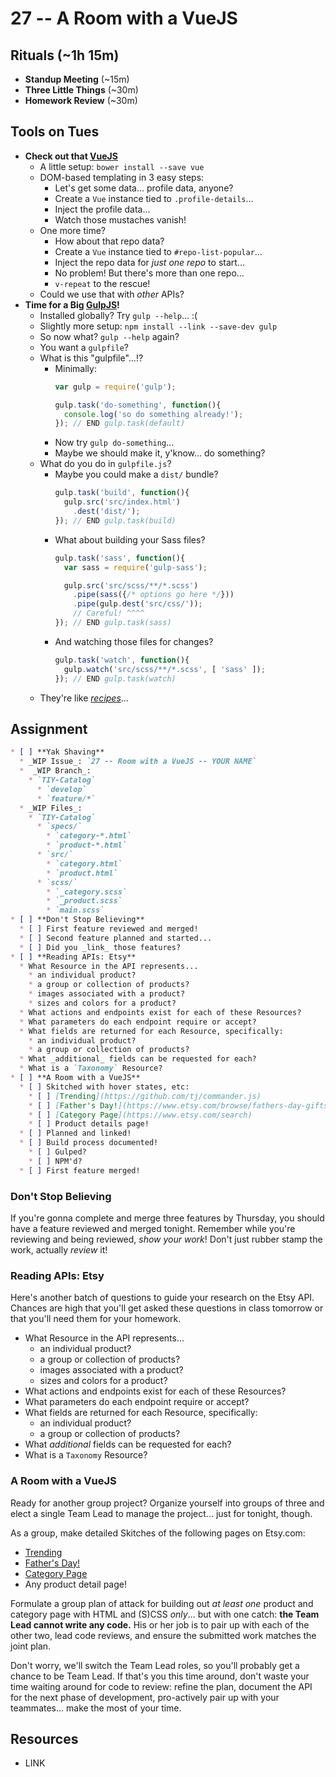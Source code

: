 # 27 -- A Room with a VueJS

## Rituals (~1h 15m)

* **Standup Meeting** (~15m)
* **Three Little Things** (~30m)
* **Homework Review** (~30m)

## Tools on Tues

* **Check out that [VueJS](http://vuejs.org)**
  * A little setup: `bower install --save vue`
  * DOM-based templating in 3 easy steps:
    * Let's get some data... profile data, anyone?
    * Create a `Vue` instance tied to `.profile-details`...
    * Inject the profile data...
    * Watch those mustaches vanish!
  * One more time?
    * How about that repo data?
    * Create a `Vue` instance tied to `#repo-list-popular`...
    * Inject the repo data for _just one repo_ to start...
    * No problem! But there's more than one repo...
    * `v-repeat` to the rescue!
  * Could we use that with _other_ APIs?
* **Time for a Big [GulpJS](http://gulpjs.com)!**
  * Installed globally? Try `gulp --help`... :(
  * Slightly more setup: `npm install --link --save-dev gulp`
  * So now what? `gulp --help` again?
  * You want a `gulpfile`?
  * What is this "gulpfile"...!?
    * Minimally:
      ```javascript
      var gulp = require('gulp');

      gulp.task('do-something', function(){
        console.log('so do something already!');
      }); // END gulp.task(default)
      ```
    * Now try `gulp do-something`...
    * Maybe we should make it, y'know... do something?
  * What do you do in `gulpfile.js`?
    * Maybe you could make a `dist/` bundle?
      ```javascript
      gulp.task('build', function(){
        gulp.src('src/index.html')
          .dest('dist/');
      }); // END gulp.task(build)
      ```
    * What about building your Sass files?
      ```javascript
      gulp.task('sass', function(){
        var sass = require('gulp-sass');

        gulp.src('src/scss/**/*.scss')
          .pipe(sass({/* options go here */}))
          .pipe(gulp.dest('src/css/'));
          // Careful! ^^^^
      }); // END gulp.task(sass)
      ```
    * And watching those files for changes?
      ```javascript
      gulp.task('watch', function(){
        gulp.watch('src/scss/**/*.scss', [ 'sass' ]);
      }); // END gulp.task(watch)
      ```
  * They're like [_recipes_](https://github.com/gulpjs/gulp/tree/master/docs/recipes)...

## Assignment

```markdown
* [ ] **Yak Shaving**
  * _WIP Issue_: `27 -- Room with a VueJS -- YOUR NAME`
  *  _WIP Branch_:
    * `TIY-Catalog`
      * `develop`
      * `feature/*`
  * _WIP Files_:
    * `TIY-Catalog`
      * `specs/`
        * `category-*.html`
        * `product-*.html`
      * `src/`
        * `category.html`
        * `product.html`
      * `scss/`
        * `_category.scss`
        * `_product.scss`
        * `main.scss`
* [ ] **Don't Stop Believing**
  * [ ] First feature reviewed and merged!
  * [ ] Second feature planned and started...
  * [ ] Did you _link_ those features?
* [ ] **Reading APIs: Etsy**
  * What Resource in the API represents...
    * an individual product?
    * a group or collection of products?
    * images associated with a product?
    * sizes and colors for a product?
  * What actions and endpoints exist for each of these Resources?
  * What parameters do each endpoint require or accept?
  * What fields are returned for each Resource, specifically:
    * an individual product?
    * a group or collection of products?
  * What _additional_ fields can be requested for each?
  * What is a `Taxonomy` Resource?
* [ ] **A Room with a VueJS**
  * [ ] Skitched with hover states, etc:
    * [ ] [Trending](https://github.com/tj/commander.js)
    * [ ] [Father's Day!](https://www.etsy.com/browse/fathers-day-gifts)
    * [ ] [Category Page](https://www.etsy.com/search)
    * [ ] Product details page!
  * [ ] Planned and linked!
  * [ ] Build process documented!
    * [ ] Gulped?
    * [ ] NPM'd?
  * [ ] First feature merged!
```

### Don't Stop Believing

If you're gonna complete and merge three features by Thursday, you should have a feature reviewed and merged tonight. Remember while you're reviewing and being reviewed, _show your work_! Don't just rubber stamp the work, actually _review_ it!

### Reading APIs: Etsy

Here's another batch of questions to guide your research on the Etsy API. Chances are high that you'll get asked these questions in class tomorrow or that you'll need them for your homework.

  * What Resource in the API represents...
    * an individual product?
    * a group or collection of products?
    * images associated with a product?
    * sizes and colors for a product?
  * What actions and endpoints exist for each of these Resources?
  * What parameters do each endpoint require or accept?
  * What fields are returned for each Resource, specifically:
    * an individual product?
    * a group or collection of products?
  * What _additional_ fields can be requested for each?
  * What is a `Taxonomy` Resource?

### A Room with a VueJS

Ready for another group project? Organize yourself into groups of three and elect a single Team Lead to manage the project... just for tonight, though.

As a group, make detailed Skitches of the following pages on Etsy.com:

* [Trending](https://github.com/tj/commander.js)
* [Father's Day!](https://www.etsy.com/browse/fathers-day-gifts)
* [Category Page](https://www.etsy.com/search)
* Any product detail page!

Formulate a group plan of attack for building out _at least one_ product and category page with HTML and (S)CSS _only_... but with one catch: **the Team Lead cannot write any code.** His or her job is to pair up with each of the other two, lead code reviews, and ensure the submitted work matches the joint plan.

Don't worry, we'll switch the Team Lead roles, so you'll probably get a chance to be Team Lead. If that's you this time around, don't waste your time waiting around for code to review: refine the plan, document the API for the next phase of development, pro-actively pair up with your teammates... make the most of your time.

## Resources

* LINK
